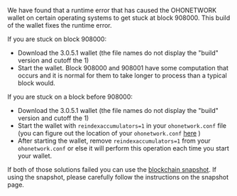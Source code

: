 We have found that a runtime error that has caused the OHONETWORK wallet on certain operating systems to get stuck at block 908000. This build of the wallet fixes the runtime error.

If you are stuck on block 908000:
- Download the 3.0.5.1 wallet (the file names do not display the "build" version and cutoff the 1)
- Start the wallet. Block 908000 and 908001 have some computation that occurs and it is normal for them to take longer to process than a typical block would.

If you are stuck on a block before 908000:
- Download the 3.0.5.1 wallet (the file names do not display the "build" version and cutoff the 1)
- Start the wallet with `reindexaccumulators=1` in your `ohonetwork.conf` file (you can figure out the location of your `ohonetwork.conf` [here](https://ohonetwork.freshdesk.com/support/solutions/articles/30000004664-where-are-my-wallet-dat-blockchain-and-configuration-conf-files-located-) )
- After starting the wallet, remove `reindexaccumulators=1` from your `ohonetwork.conf` or else it will perform this operation each time you start your wallet.

If both of those solutions failed you can use the [blockchain snapshot](http://178.254.23.111/~pub/OHONETWORK/Daily-Snapshots-Html/OHONETWORK-Daily-Snapshots.html). If using the snapshot, please carefully follow the instructions on the snapshot page.